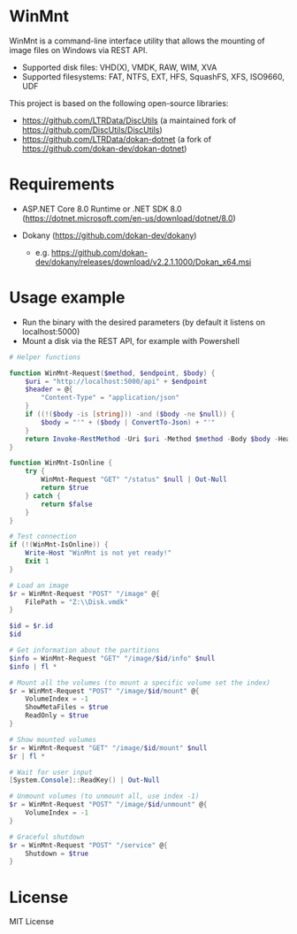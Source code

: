 # WinMnt

WinMnt is a command-line interface utility that allows the mounting of image files on Windows via REST API.

- Supported disk files: VHD(X), VMDK, RAW, WIM, XVA
- Supported filesystems: FAT, NTFS, EXT, HFS, SquashFS, XFS, ISO9660, UDF

This project is based on the following open-source libraries:

- https://github.com/LTRData/DiscUtils (a maintained fork of https://github.com/DiscUtils/DiscUtils)
- https://github.com/LTRData/dokan-dotnet (a fork of https://github.com/dokan-dev/dokan-dotnet)

# Requirements

- ASP.NET Core 8.0 Runtime or .NET SDK 8.0 (https://dotnet.microsoft.com/en-us/download/dotnet/8.0)

- Dokany (https://github.com/dokan-dev/dokany)
	- e.g. https://github.com/dokan-dev/dokany/releases/download/v2.2.1.1000/Dokan_x64.msi

# Usage example

- Run the binary with the desired parameters (by default it listens on localhost:5000)
- Mount a disk via the REST API, for example with Powershell

```powershell
# Helper functions

function WinMnt-Request($method, $endpoint, $body) {
	$uri = "http://localhost:5000/api" + $endpoint
	$header = @{
		"Content-Type" = "application/json"
	}
	if ((!($body -is [string])) -and ($body -ne $null)) {
		$body = "'" + ($body | ConvertTo-Json) + "'"
	}
	return Invoke-RestMethod -Uri $uri -Method $method -Body $body -Headers $header
}

function WinMnt-IsOnline {
	try {
		WinMnt-Request "GET" "/status" $null | Out-Null
		return $true
	} catch {
		return $false
	}
}

# Test connection
if (!(WinMnt-IsOnline)) {
	Write-Host "WinMnt is not yet ready!"
	Exit 1
}

# Load an image
$r = WinMnt-Request "POST" "/image" @{
	FilePath = "Z:\\Disk.vmdk"
}

$id = $r.id
$id

# Get information about the partitions
$info = WinMnt-Request "GET" "/image/$id/info" $null
$info | fl *

# Mount all the volumes (to mount a specific volume set the index)
$r = WinMnt-Request "POST" "/image/$id/mount" @{
	VolumeIndex = -1
	ShowMetaFiles = $true
	ReadOnly = $true
}

# Show mounted volumes
$r = WinMnt-Request "GET" "/image/$id/mount" $null
$r | fl *

# Wait for user input
[System.Console]::ReadKey() | Out-Null

# Unmount volumes (to unmount all, use index -1)
$r = WinMnt-Request "POST" "/image/$id/unmount" @{
	VolumeIndex = -1
}

# Graceful shutdown
$r = WinMnt-Request "POST" "/service" @{
	Shutdown = $true
}
```

# License

MIT License